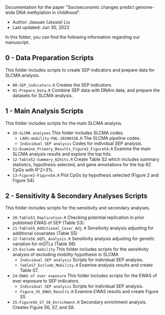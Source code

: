 Documentation for the paper "Socioeconomic changes predict genome-wide DNA methylation in childhood".

* Author: 	Jiaxuan (Jessie) Liu
* Last updated: Jun 30, 2022

In this folder, you can find the following information regarding our manuscript.


## 0 - Data Preparation Scripts
This folder includes scripts to create SEP indicators and prepare data for SLCMA analysis. 

* `00-SEP_indicators.R`  Creates the SEP indicators.
* `01-Prepare_Data.R`   Combine SEP data with DNAm data, and prepare the datasets for SLCMA analysis.


## 1 - Main Analysis Scripts
This folder includes scripts for the main SLCMA analysis. 

* `10-SLCMA analyses` This folder includes SLCMA codes.
	* `LARS-mobility-FWL-20200316.R` The SLCMA pipeline codes.
	* `Individual SEP analysis` Codes for individual SEP analysis.
* `11-Examine_Primary_Results_Figure2_FigureS4.R` Examine the main SLCMA analysis results and explore the top hits.
* `12-TableS2-Summary_62hits.R` Create Table S2 which includes summary statistics, hypothesis selected, and gene annotations for the top 62 CpGs with R^2>3%.
* `13-Figure2-FigureS4.R` Plot CpGs by hypothesis selected (Figure 2 and Figure S4).


## 2 - Sensitivity & Secondary Analyses Scripts
This folder includes scripts for the sensitivity and secondary analyses.

* `20-TableS3_Replication.R` Checking potential replication in prior published EWAS of SEP (Table S3).
* `21-TableS5_Additional_Covar_Adj.R` Sensitivity analysis adjusting for additional covariates (Table S5)
* `22-TableS6_mQTL_Analysis.R` Sensitivity analysis adjusting for genetic variation for mQTLs (Table S6)
* `23-Exclude mobility` This folder includes scripts for the sensitivity analysis of excluding mobility hypothesis in SLCMA
	* `Individual SEP analysis` Scripts for individual SEP analysis.
	* `TableS7_Exclude_Mobility.R` Examine analysis results and create Table S7.
* `24-EWAS of ever exposure` This folder includes scripts for the EWAS of ever exposure to SEP indicators.
	* `Individual SEP analysis` Scripts for individual SEP analysis.
	* `Figure_S5_EWAS_Results.R` Examine EWAS results and create Figure S5
* `25-FigureS6_S7_S8_Enrichment.R` Secondary enrichment analysis. Creates Figure S6, S7, and S8.
